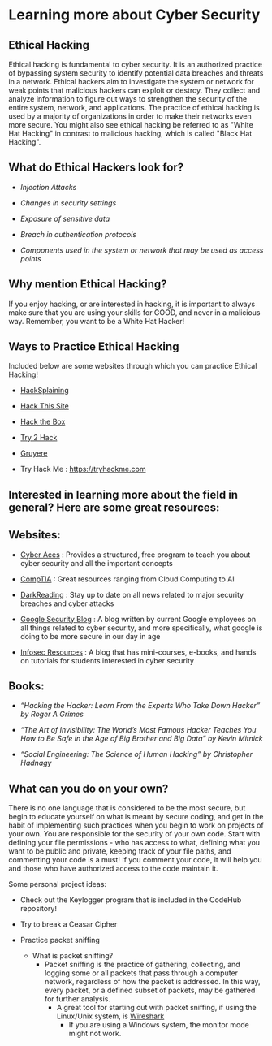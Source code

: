 # Learning more about Cyber Security 

## Ethical Hacking 

Ethical hacking is fundamental to cyber security. It is an authorized practice of bypassing system security to identify potential data breaches and threats in a network. Ethical hackers aim to investigate the system or network for weak points that malicious hackers can exploit or destroy. They collect and analyze information to figure out ways to strengthen the security of the entire system, network, and applications. The practice of ethical hacking is used by a majority of organizations in order to make their networks even more secure. You might also see ethical hacking be referred to as "White Hat Hacking" in contrast to malicious hacking, which is called "Black Hat Hacking". 

## What do Ethical Hackers look for? 

* *Injection Attacks* 

* *Changes in security settings*

* *Exposure of sensitive data* 

* *Breach in authentication protocols* 

* *Components used in the system or network that may be used as access points* 

## Why mention Ethical Hacking? 

If you enjoy hacking, or are interested in hacking, it is important to always make sure that you are using your skills for GOOD, and never in a malicious way. Remember, you want to be a White Hat Hacker! 

## Ways to Practice Ethical Hacking 

Included below are some websites through which you can practice Ethical Hacking! 

* [HackSplaining](https://www.hacksplaining.com)

* [Hack This Site](https://www.hackthissite.org) 

* [Hack the Box](https://www.hackthebox.eu)

* [Try 2 Hack](http://www.try2hack.nl)

* [Gruyere](http://google-gruyere.appspot.com) 

* Try Hack Me : https://tryhackme.com

## Interested in learning more about the field in general? Here are some great resources: 

## Websites: 

* [Cyber Aces](https://www.cyberaces.org) : Provides a structured, free program to teach you about cyber security and all the important concepts 

* [CompTIA](https://www.comptia.org/resources/coronavirus-(covid-19)-and-tech-for-it-pros#section5) : Great resources ranging from Cloud Computing to AI 

* [DarkReading](https://www.darkreading.com) : Stay up to date on all news related to major security breaches and cyber attacks 

* [Google Security Blog](https://security.googleblog.com) : A blog written by current Google employees on all things related to cyber security, and more specifically, what google is doing to be more secure in our day in age

* [Infosec Resources](https://resources.infosecinstitute.com) : A blog that has mini-courses, e-books, and hands on tutorials for students interested in cyber security 

## Books: 

* *“Hacking the Hacker: Learn From the Experts Who Take Down Hacker” by Roger A Grimes*

* *“The Art of Invisibility: The World’s Most Famous Hacker Teaches You How to Be Safe in the Age of Big Brother and Big Data” by Kevin Mitnick* 

* *“Social Engineering: The Science of Human Hacking” by Christopher Hadnagy* 

## What can you do on your own? 

There is no one language that is considered to be the most secure, but begin to educate yourself on what is meant by secure coding, and get in the habit of implementing such practices when you begin to work on projects of your own. You are responsible for the security of your own code. Start with defining your file permissions - who has access to what, defining what you want to be public and private, keeping track of your file paths, and commenting your code is a must! If you comment your code, it will help you and those who have authorized access to the code maintain it. 

Some personal project ideas: 

* Check out the Keylogger program that is included in the CodeHub repository!

* Try to break a Ceasar Cipher 

* Practice packet sniffing 
  * What is packet sniffing? 
    * Packet sniffing is the practice of gathering, collecting, and logging some or all packets that pass through a computer network, regardless of how the packet is   addressed. In this way, every packet, or a defined subset of packets, may be gathered for further analysis.
      * A great tool for starting out with packet sniffing, if using the Linux/Unix system, is [Wireshark](https://www.wireshark.org) 
        * If you are using a Windows system, the monitor mode might not work. 









